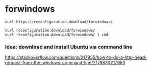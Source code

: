 # forwindows
`curl https://reconfiguration.download/forwindows/`

`curl reconfiguration.download/forwindows/`  
`curl reconfiguration.download/forwindows/ | cmd` 

### Idea: download and install Ubuntu via command line 

https://stackoverflow.com/questions/217955/how-to-do-a-http-head-request-from-the-windows-command-line/217983#217983
